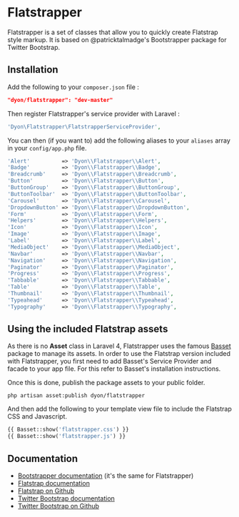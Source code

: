 # Flatstrapper

Flatstrapper is a set of classes that allow you to quickly create Flatstrap style markup. It is based on @patricktalmadge's Bootstrapper package for Twitter Bootstrap.

## Installation

Add the following to your `composer.json` file :

```json
"dyon/flatstrapper": "dev-master"
```

Then register Flatstrapper's service provider with Laravel :

```php
'Dyon\Flatstrapper\FlatstrapperServiceProvider',
```

You can then (if you want to) add the following aliases to your `aliases` array in your `config/app.php` file.

```php
'Alert'          => 'Dyon\\Flatstrapper\\Alert',
'Badge'          => 'Dyon\\Flatstrapper\\Badge',
'Breadcrumb'     => 'Dyon\\Flatstrapper\\Breadcrumb',
'Button'         => 'Dyon\\Flatstrapper\\Button',
'ButtonGroup'    => 'Dyon\\Flatstrapper\\ButtonGroup',
'ButtonToolbar'  => 'Dyon\\Flatstrapper\\ButtonToolbar',
'Carousel'       => 'Dyon\\Flatstrapper\\Carousel',
'DropdownButton' => 'Dyon\\Flatstrapper\\DropdownButton',
'Form'           => 'Dyon\\Flatstrapper\\Form',
'Helpers'        => 'Dyon\\Flatstrapper\\Helpers',
'Icon'           => 'Dyon\\Flatstrapper\\Icon',
'Image'          => 'Dyon\\Flatstrapper\\Image',
'Label'          => 'Dyon\\Flatstrapper\\Label',
'MediaObject'    => 'Dyon\\Flatstrapper\\MediaObject',
'Navbar'         => 'Dyon\\Flatstrapper\\Navbar',
'Navigation'     => 'Dyon\\Flatstrapper\\Navigation',
'Paginator'      => 'Dyon\\Flatstrapper\\Paginator',
'Progress'       => 'Dyon\\Flatstrapper\\Progress',
'Tabbable'       => 'Dyon\\Flatstrapper\\Tabbable',
'Table'          => 'Dyon\\Flatstrapper\\Table',
'Thumbnail'      => 'Dyon\\Flatstrapper\\Thumbnail',
'Typeahead'      => 'Dyon\\Flatstrapper\\Typeahead',
'Typography'     => 'Dyon\\Flatstrapper\\Typography',
```

## Using the included Flatstrap assets

As there is no **Asset** class in Laravel 4, Flatstrapper uses the famous [Basset](http://jasonlewis.me/code/basset) package to manage its assets. In order to use the Flatstrap version included with Flatstrapper, you first need to add Basset's Service Provider and facade to your app file. For this refer to Basset's installation instructions.

Once this is done, publish the package assets to your public folder.

```shell
php artisan asset:publish dyon/flatstrapper
```

And then add the following to your template view file to include the Flatstrap CSS and Javascript.

```php
{{ Basset::show('flatstrapper.css') }}
{{ Basset::show('flatstrapper.js') }}
```

## Documentation

- [Bootstrapper documentation](http://bootstrapper.aws.af.cm) (it's the same for Flatstrapper)
- [Flatstrap documentation](http://www.flatstrap.org/)
- [Flatstrap on Github](https://github.com/littlesparkvt/flatstrap)
- [Twitter Bootstrap documentation](http://twitter.github.com/bootstrap)
- [Twitter Bootstrap on Github](https://github.com/twitter/bootstrap)
